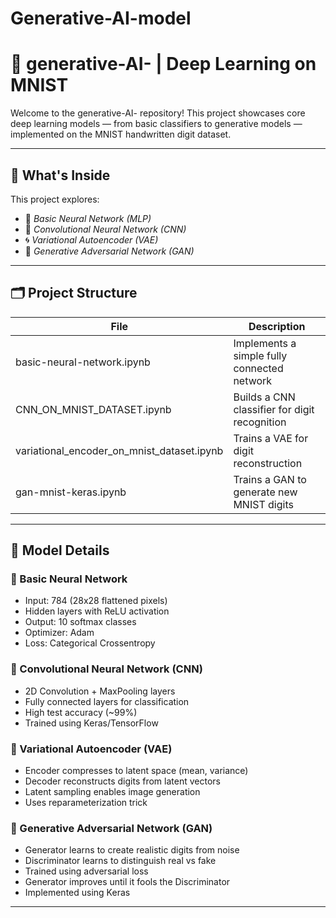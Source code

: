 # Generative-AI-model
# 🧠 generative-AI- | Deep Learning on MNIST

Welcome to the generative-AI- repository! This project showcases core deep learning models — from basic classifiers to generative models — implemented on the MNIST handwritten digit dataset.

---

## 📌 What's Inside

This project explores:

- 🔢 *Basic Neural Network (MLP)*
- 🧠 *Convolutional Neural Network (CNN)*
- 🌀 *Variational Autoencoder (VAE)*
- 🎨 *Generative Adversarial Network (GAN)*

---

## 🗂 Project Structure

| File | Description |
|------|-------------|
| basic-neural-network.ipynb | Implements a simple fully connected network |
| CNN_ON_MNIST_DATASET.ipynb | Builds a CNN classifier for digit recognition |
| variational_encoder_on_mnist_dataset.ipynb | Trains a VAE for digit reconstruction |
| gan-mnist-keras.ipynb | Trains a GAN to generate new MNIST digits |

---

## 🧠 Model Details

### 🔸 Basic Neural Network
- Input: 784 (28x28 flattened pixels)
- Hidden layers with ReLU activation
- Output: 10 softmax classes
- Optimizer: Adam
- Loss: Categorical Crossentropy

### 🔸 Convolutional Neural Network (CNN)
- 2D Convolution + MaxPooling layers
- Fully connected layers for classification
- High test accuracy (~99%)
- Trained using Keras/TensorFlow

### 🔸 Variational Autoencoder (VAE)
- Encoder compresses to latent space (mean, variance)
- Decoder reconstructs digits from latent vectors
- Latent sampling enables image generation
- Uses reparameterization trick

### 🔸 Generative Adversarial Network (GAN)
- Generator learns to create realistic digits from noise
- Discriminator learns to distinguish real vs fake
- Trained using adversarial loss
- Generator improves until it fools the Discriminator
- Implemented using Keras

---
